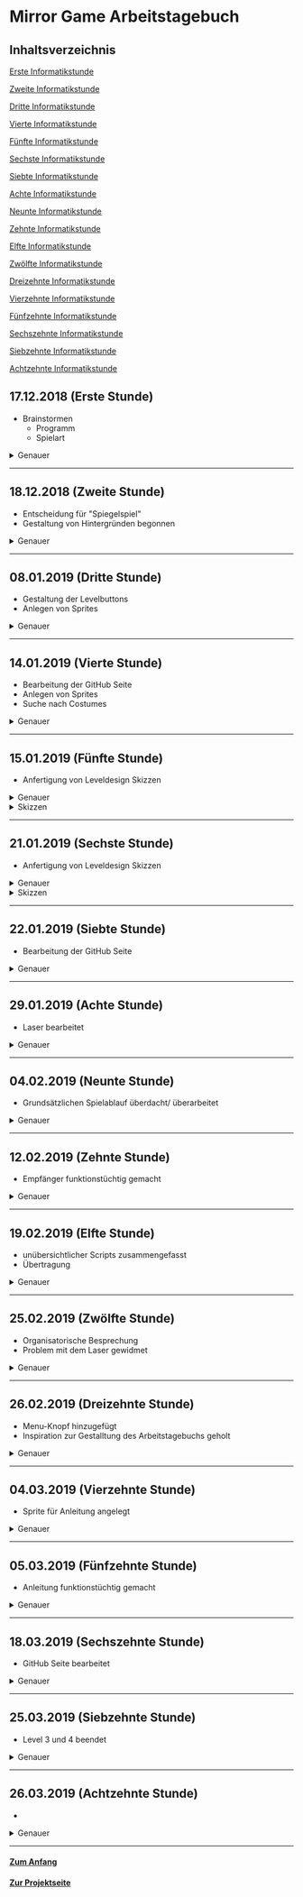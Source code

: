 # Mirror Game Arbeitstagebuch

## Inhaltsverzeichnis <a name="Inhaltsverzeichnis"></a>

[Erste Informatikstunde](#eins)

[Zweite Informatikstunde](#zwei)

[Dritte Informatikstunde](#drei)

[Vierte Informatikstunde](#vier)

[Fünfte Informatikstunde](#fünf)

[Sechste Informatikstunde](#sechs)

[Siebte Informatikstunde](#sieben)

[Achte Informatikstunde](#acht)

[Neunte Informatikstunde](#neun)

[Zehnte Informatikstunde](#zehn)

[Elfte Informatikstunde](#elf)

[Zwölfte Informatikstunde](#zwölf)

[Dreizehnte Informatikstunde](#dreizehn)

[Vierzehnte Informatikstunde](#vierzehn)

[Fünfzehnte Informatikstunde](#fünfzehn)

[Sechszehnte Informatikstunde](#sechszehn)

[Siebzehnte Informatikstunde](#siebzehn)

[Achtzehnte Informatikstunde](#achtzehn)



## 17.12.2018 (Erste Stunde) <a name="eins"></a> 

*   Brainstormen
    - Programm
    - Spielart

<details>
  <summary>Genauer</summary> 
Da dies die erste Stunde war, haben wir grundsätzlich überlegt welche Möglichkeiten wir für unser neues Projekt nutzen wollen. 
Greenfoot und Applab fielen allerdings raus, da wir uns im letzten Halbjahr intensiv in Snap reingearbeitet hatten, somit die
Grundfunktionen bereits gut beherrschten und ein anspruchvolleres Projekt in Angriff nehmen wollten. Dies wäre mit uns unbekannten Programmen nicht ohne sehr großen Zeitaufwand möglich gewesen.
Weitergehend haben wir gebrainstormed, ob wir ein weiteres Spiel, etwas nützliches oder doch etwas komplett anderes programmieren wollten. Überlegungen waren zum Beispiel Tetris, "Wer wird Millionär" oder 4 Bilder- 1 Wort nach zu programmieren, ein Storygame oder eine Art Spiegelspiel zu gestalten.
   </details>  <hr>
  


## 18.12.2018 (Zweite Stunde) <a name="zwei"></a> 

*   Entscheidung für "Spiegelspiel" 
*   Gestaltung von Hintergründen begonnen
    
<details>
  <summary>Genauer</summary> 
Nach einigen Überlegungen haben wir uns schließlich für das Spiegelspiel entschieden. Das grobe Konzept funktioniert wie folgt:
Zuerst wird ein Objekt aus einem "Sender" geschossen.
Dies soll im Endeffekt einen Empfänger erreichen. In der Zwischenzeit müssen Spiegel so eingestellt werden, dass das Objekt an ihnen im korrekten Winkel abprallt und Hindernisse und ähnliches umgeht.

Daraufhin haben wir begonnen diese Idee in Snap zu verwirklichen. Angefangen mit dem Aussehen des Startbildschirms und der Levelauswahl, haben wir die Hintergründe in paint.net designt.

![start2](https://user-images.githubusercontent.com/42579285/51544472-4c75e800-1e60-11e9-8329-fc8c23fafac6.png)
</details> <hr>
 

## 08.01.2019 (Dritte Stunde) <a name="drei"></a> 

*   Gestaltung der Levelbuttons
*   Anlegen von Sprites

<details>
  <summary>Genauer</summary> 

Nachdem wir vor den Ferien schon mit den Hintergründen begonnen haben, setzen wir dies nun fort und erstellen zudem acht weitere Buttons, welche zu den jeweiligen Level führen werden. Zu jedem dieser Buttons wurde ein Sprite mit passendem Costume angelegt. Diese haben wir im vorhinein mit Hilfe von paint.net gestaltet.
        
![level 1 buis 8](https://user-images.githubusercontent.com/42579285/51106502-40e54a00-17ec-11e9-9229-18d016eaae20.png)
 
Darüber hinaus haben wir begonnen die Levelauswahl funktionstüchtig zu machen.

![viel](https://user-images.githubusercontent.com/42579285/51544607-9a8aeb80-1e60-11e9-911f-b937c08e41e8.png)

</details> <hr>

## 14.01.2019 (Vierte Stunde) <a name="vier"></a> 

*   Bearbeitung der GitHub Seite 
*   Anlegen von Sprites
*   Suche nach Costumes
<details>
  <summary>Genauer</summary>
Anfangs haben wir unsere GitHub Seite auf den neusten Stand gebracht und mit Screenshots vervollständigt.
Weitergehend haben wir Sprites für die einzelnen Spiegel, Hindernisse, den Empfänder und den Sender angelegt und teilweise mit passenden Costumes ausgestattet. Hierbei haben wir versucht das erste Level im Stil einer Märchenwelt zu gestalten. Der Sender wird dabei durch einen Kobold und der Empfänger durch einen Kessel dargestellt. 

![sprites](https://user-images.githubusercontent.com/42579285/51106928-95d59000-17ed-11e9-8f96-b247adaba403.png)
</details> <hr>

## 15.01.2019 (Fünfte Stunde) <a name="fünf"></a> 

*   Anfertigung von Leveldesign Skizzen

<details>
  <summary>Genauer</summary>
Diese Stunde haben wir begonnen die verschiedenen Level Inhalte mit Hilfe von paint.net visuell darzustellen. Wie auf den Screenshots zu sehen ist, haben wir auf Details vorerst verzichtet und uns auf den groben Aufbau konzentriert. 
Im eigentlichen Spiel sollen die Level später als unterschiedliche Themenwelten gestalltet werden. Trotzdem haben wir es für sinnvoll erachtet diese vorerst zu vernachlässigen, der Übersicht zur Liebe.
</details>

<details>
  <summary>Skizzen</summary>
    
![skizze level 1](https://user-images.githubusercontent.com/42579285/51190316-44f39380-18e2-11e9-86fd-1ed3a70ea56b.png)

![skizze level 2](https://user-images.githubusercontent.com/42579285/51190319-46bd5700-18e2-11e9-8107-b53f0f3c6b31.png)

![sikzze level 3](https://user-images.githubusercontent.com/42579285/51190313-42913980-18e2-11e9-8c16-2893cf05c289.png)

</details> <hr>

## 21.01.2019 (Sechste Stunde) <a name="sechs"></a> 

*   Anfertigung von Leveldesign Skizzen 

<details>
  <summary>Genauer</summary> 
Unsere Arbeit aus der letzten Stunde haben wir heute fortgeführt und die restlichen vier Level mit einem groben Aufbau versehen.
Dabei war unser Ziel die Level möglichst mit einem steigenden Schwierigkeitsgrad zu versehen und damit eine größere Herausforderung für den Spieler  zu schaffen.
Wir haben bisher nur sieben Level gestaltet, da wir uns das achte Level künstlerisch offen gelassen haben. Dieses sollte bestmöglichst den größten Schwierigkeitsgrad haben, um eine echte Herausforderung zu schaffen. Teda hat zudem vermerkt, dass es eine Möglichkeit wäre, das achte Level "unmöglich" zu machen. Diese Entscheidung halten wir uns allerdings bis kurz vor dem Ende offen.
</details>

<details>
  <summary>Skizzen</summary> 
    
![skizzelevel4](https://user-images.githubusercontent.com/42579285/51467354-a8f7db00-1d6c-11e9-9655-829da6ee67b6.png)
    
![skizze5 scnon](https://user-images.githubusercontent.com/42579285/51544787-eb9adf80-1e60-11e9-98f8-5e2d265c6044.png)

![skizzelevel6](https://user-images.githubusercontent.com/42579285/51467362-ac8b6200-1d6c-11e9-819c-4816f76e4c4d.png)

![skizzelevel7](https://user-images.githubusercontent.com/42579285/51467366-af865280-1d6c-11e9-9b78-ad951f0c8afd.png)

</details> <hr>

## 22.01.2019 (Siebte Stunde) <a name="sieben"></a> 

* Bearbeitung der GitHub Seite

<details>
  <summary>Genauer</summary> 
Leo hat zu Hause angefangen sich mit den Bewegungsabläufen des "Lasers" und dem manuellen Drehen des Spiegels zu beschäftigen und dabei verschiedene mögliche Versionen ausprobiert. Dabei scheinen vor allem die für uns noch unbekannten Funktionen Pen, sowie List eine entscheidene Rolle im weiteren Verlauf dieses Projektes zu spielen. In der Stunde selbst haben wir hauptsächlich unsere in den vorherigen Stunden gestallteten Skizzen in unsere GitHub Seite übertragen.  
</details> <hr>

## 29.01.2019 (Achte Stunde) <a name="acht"></a> 

*   Laser bearbeitet

<details>
  <summary>Genauer</summary>
Diese Stunde haben wir auf Leos Vorarbeit aufgebaut und uns hauptsächlich mit dem Laser beschäftigt.
Hierbei haben wir die uns bis dato unbekannte Funktion des Pens zu Nutzen gemacht. Damit der Laser Strahl nicht durchgängig sichtbar ist, hatten wir die Idee einen weißen Strahl, der den farbigen Strahl gewissermaßen ausradiert, in dem er ihm mit kurzem Abstand folgt.
Anstatt einen weiteren Laser Sprite anzulegen, arbeiteten wir erneut mit der Funktion des Klonens.
Darauf hin haben wir uns damit beschäftigt, wie es möglich ist, dass der Strahl "verschwindet" sobald er ein Hindernis oder den Rand des Spielfeldes berührt. Sobald ein Spiegel berührt wird, soll der Strahl nach dem Grundsatz "Einfallswinkel=Ausfallswinkel" von diesem Spiegel reflktiert werden. Bei Berührung des Empfängers sind wir uns noch nicht sicher, ob wir direkt das nächste Level einleiten wollen oder den Spieler zuerst zurück zur Levelauswahl zu leiten.
    
![LaserKlonweiß](https://user-images.githubusercontent.com/42579285/54522459-931e2500-496d-11e9-9b24-e7eff1ebbabb.png)
    
</details> <hr>

## 04.02.2019 (Neunte Stunde) <a name="neun"></a> 

*   Grundsätzlichen Spielablauf überdacht/ überarbeitet

<details>
  <summary>Genauer</summary>
Nach Überlegungen haben wir uns darauf geeinigt, den Spieler nach jedem erfolgreich absolvierten Level zurück zur Levelauswahl zu schicken, hauptsächlich um das "Snapsystem" nicht zu überlasten. Dies war bereits bei unserem letzten Projekt ein Problem, desshalb wollen wir bei dem jetzigen, deutlich größeren kein zusätzliches Risiko eingehen. Dies haben wir in der Stunde noch erfolgreich absolvieren können.
Zuhause hat Teda begonnen an der Projektseite zu schreiben.
</details> <hr>

## 12.02.2019 (Zehnte Stunde) <a name="zehn"></a> 

*   Empfänger funktionstüchtig gemacht

<details>
  <summary>Genauer</summary>
Diese Doppelstunde haben wir dazu genutzt den Empfänger funktiontüchtig zu machen. Hierzu haben wir mit Variablen gearbeitet, damit der Empfänger je nach Level an der gewünschten Position auftaucht. Den Rest der Stunde haben wir unsere Githhub Seite auf den neusten Stand gebracht und einen Plan für außerhalb der Schule und die nächsten Stunden entwickelt. Dieser beinhaltet das vollenden des ersten Levels und die darauf folgende Weiterleitung zu der Levelauswahl.
    
![EmpfängerPosition](https://user-images.githubusercontent.com/42579285/54521971-66b5d900-496c-11e9-8a4f-6e6ff2a4f23f.png)

</details> <hr>

## 19.02.2019 (Elfte Stunde) <a name="elf"></a> 

*   unübersichtlicher Scripts zusammengefasst
*   Übertragung 

<details>
  <summary>Genauer</summary>
Angefangen haben wir diese Stunde damit ein wenig "aufzuräumen" und unsere Scripts anschaulicher zu gestalten.
Dafür haben wir die Funktion "make a block" erstmals benutzt um die sehr großen Blöcke, welche nur aus einfachen Control Befehlen bestanden, zusammenzufassen.

![blocks](https://user-images.githubusercontent.com/42579285/53021549-bf6f8000-3459-11e9-8a46-2b1b73ad2992.png) ![level 1ausgeklappt](https://user-images.githubusercontent.com/42579285/53421956-db859b00-39de-11e9-8835-48f4b0d7650b.png)


Nun sieht unsere Stage Script Steite nicht mehr so unordentlich aus, sondern ist viel besser zu verstehen und zugleich nicht so verwirrend:

![stage](https://user-images.githubusercontent.com/42579285/53021572-c9917e80-3459-11e9-931e-bd041e30f349.png)

Danach haben wir uns damit beschäftigt unsere Levelskizzen langsam aufs wirkliche Spiel zu übertragen.
Unser Problem besteht momentan noch dadrin, dass die Spiegel sich nicht getrennt voneinander bewegen lassen, da wir sie als Klone voneinander angelegt haben. Sollten wir für dieses Problem keine Lösung mehr finden, müssen wir die Spiegel doch als drei verschiedene Sprites anlegen, was wir aus ästhetischen Gründen eigentlich vermeiden wollten. Abgesehen davon sind nun die ersten drei Level funktionstüchtig. Allerdings noch mit einem sehr einfachen Design. Diesem wollen wir uns erst widmen, wenn alles andere einwandfrei funktioniert.  
</details> <hr>

## 25.02.2019 (Zwölfte Stunde) <a name="zwölf"></a> 

*   Organisatorische Besprechung 
*   Problem mit dem Laser gewidmet

<details>
  <summary>Genauer</summary>
Der Anfang dieser Stunde wurde für organisatorische Absprechen genutzt, bezüglich des Abgabetermins für dieses Projekt.
Heute haben wir uns mit dem Problem beschäftigt, dass der weiße Laserstrahl, der dem Hauptstrahl folgt auf dem Background der Levelauswahl sichtbar bleibt, sobald sich der Spieler dazu entscheidet das Spiel zu beenden, nachdem der Laserstrahl gegen einen Rand gekommen ist. Auf den Hinweis von Herrn Buhl hin haben wir begonnen Lösungswege auszutesten, die entweder den weißen Strahl auslöschen sobald der rote Strahl die Wand berührt, oder den weißen Strahl nur auf der Levelauswahl mit farbigen Hintergrund "hided". Eine Endlösung haben wir jedoch noch nicht gefunden.
    
</details> <hr>

## 26.02.2019 (Dreizehnte Stunde) <a name="dreizehn"></a> 

*   Menu-Knopf hinzugefügt
*   Inspiration zur Gestalltung des Arbeitstagebuchs geholt

<details>
  <summary>Genauer</summary>
Angefangen haben wir diese Stunde mit dem Hinzufügen eines Menu-Knopfs, welcher einen innerhalb eines Levels durch das Anklicken wieder zurück zum Menu bringt. Dadurch müssen wir auch nicht mehr so häufig die grüne Fahne benutzen, welche am Anfang noch sehr häufig zum Einsatz gekommen ist. Außerdem haben wir uns mit dem Problem aus der letzten Stunde erneut auseinandergesetzt. Dabei sind wir leider noch nicht zu einem zufriedenstellenden Zustand gekommen. Diesem Problem werden wir trotzdem weiter nachgehen und versuchen es schlussendlich zu lösen.
    
![Menubutton](https://user-images.githubusercontent.com/42579285/54522838-7a623f00-496e-11e9-922a-2e9abff0a0ac.png)
    

Des Weiteren haben wir an unserem Arbeitstagebuch gearbeitet und uns dabei am hervorragenden Tagebuch von Tom Strobeck und Felix Herrmann inspiriert, welches neben einem Inhaltsverzeichnis auch noch eine To-Do-Liste und eine Ausklapp Funktion, welche durch das Anklicken genauere Informationen über die jeweilige Stunden bietet. Dies hat uns sehr angetan und werden dies nun auch in unseren Stundenblog integrieren.
</details> <hr>

## 04.03.2019 (Vierzehnte Stunde) <a name="vierzehn"></a> 

*   Sprite für Anleitung angelegt

<details>
  <summary>Genauer</summary>
Leo hat zuhause einen unserer gravierensten Fehler lösen können. Bislang bestand immer das Problem, dass sich nur einer der Spiegel frei bewegen lassen konnte, da die Spiegel Klone von einander waren. Die Grundidee war von anfang an korrekt, doch hat eine falsche Variable dazu geführt, dass das Endergebnis nicht funktionstüchtig war.
Diese falsche Variable wurde gefunden und ausgetauscht. Nun lassen sich alle Spiegel unabhängig voneinander vom Spieler bewegen. 
Nachdem Teda auf den neusten Stand gesetzt und das alte Problem verstanden wurde haben wir in der Stunde einen neuen Sprite angelegt, um dem Spieler Zugang zu einer kurzen Spielanleitung zu ermöglichen. Diese muss noch geschrieben und mit Hilfe von Paint gestaltet werden.


![Sprites](https://user-images.githubusercontent.com/42579285/54523002-ce6d2380-496e-11e9-9961-68478eb4dc15.png)

 </details> <hr>


## 05.03.2019 (Fünfzehnte Stunde) <a name="fünfzehn"></a>

*   Anleitung funktionstüchtig gemacht

<details>
  <summary>Genauer</summary>
Diese Doppelstunde haben wir hauptsächlich dafür genutzt verschiedene Versionen auszuprobieren, wie die Spielanleitung gestaltet und umgesetzt werden könnte. Ursprünglich war geplant einfach den Text mit Hilfe von Paint als Bild einzufügen. Da die Qualität beim einfügen in Snap allerdings stark leidet haben wir uns schnell dagegen entschieden. Stattdessen haben wir beschlossen einen extra Sprite im Programm selbst für den Text anzulegen. Da es optisch mit einer Erzähler Figur allerdings suboptimal war, haben wir den Sprite ohne Costume gelassen, so dass ausschließlich der Text sichtbar ist.


![Anleitung](https://user-images.githubusercontent.com/42579285/54523062-ee9ce280-496e-11e9-9052-46bb2e565d6d.png)

</details> <hr>


## 18.03.2019 (Sechszehnte Stunde) <a name="sechszehn"></a>

*   GitHub Seite bearbeitet

<details>
  <summary>Genauer</summary>
Da Leo diese Stunde leider nicht da sein konnte, habe ich aufgrund der näherkommenden Deadline hauptsächlich an dem zuvor schon zuhause von mir bearbeiteten Arbeitstagebuch gearbeitet.     

 </details> <hr>
 
 
 ## 25.03.2019 (Siebzehnte Stunde) <a name="siebzehn"></a>
 
 *  Level 3 und 4 beendet     
 
 <details>
  <summary>Genauer</summary> 
  ftzizu
    
  </details> <hr>
  
  
   ## 26.03.2019 (Achtzehnte Stunde) <a name="achtzehn"></a>
 
 *  
 
 <details>
  <summary>Genauer</summary> 
  ftzizu
    
  </details> <hr>
  
  
#### [Zum Anfang](#Inhaltsverzeichnis)

#### [Zur Projektseite](https://github.com/LeoandTeda/-/blob/master/README.md)
